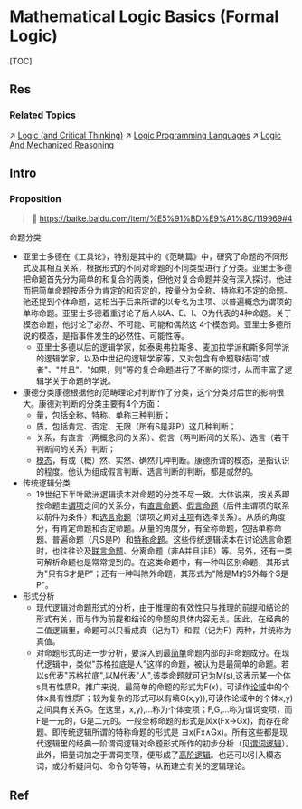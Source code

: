 # Mathematical Logic Basics (Formal Logic)

[TOC]



## Res
### Related Topics
↗ [Logic (and Critical Thinking)](../../../../Other%20Networks%20of%20Knowledge/♂%20Philosophy/Philosophy%20by%20Disciplines%20&%20Topics/🎼%20Logic%20(and%20Critical%20Thinking)/Logic%20(and%20Critical%20Thinking).md)
↗ [Logic Programming Languages](../../../🔑%20CS%20Core/👩‍💻%20Computer%20Languages%20&%20Programming%20Methodology/Other%20Languages%20for%20Specific%20Areas/Logic%20Programming%20Languages/Logic%20Programming%20Languages.md)
↗ [Logic And Mechanized Reasoning](../Logic%20And%20Mechanized%20Reasoning.md)



## Intro
### Proposition
> 🔗 https://baike.baidu.com/item/%E5%91%BD%E9%A1%8C/119969#4

命题分类
- 亚里士多德在《工具论》，特别是其中的《范畴篇》中，研究了命题的不同形式及其相互关系，根据形式的不同对命题的不同类型进行了分类。亚里士多德把命题首先分为简单的和复合的两类，但他对复合命题并没有深入探讨。他进而把简单命题按质分为肯定的和否定的，按量分为全称、特称和不定的命题。他还提到个体命题，这相当于后来所谓的以专名为主项、以普遍概念为谓项的单称命题。亚里士多德着重讨论了后人以A、E、I、O为代表的4种命题。关于模态命题，他讨论了必然、不可能、可能和偶然这 4个模态词。亚里士多德所说的模态，是指事件发生的必然性、可能性等。
	- 亚里士多德以后的逻辑学家，如泰奥弗拉斯多、麦加拉学派和斯多阿学派的逻辑学家，以及中世纪的逻辑学家等，又对包含有命题联结词"或者"、"并且"、"如果，则"等的复合命题进行了不断的探讨，从而丰富了逻辑学关于命题的学说。
- 康德分类康德根据他的范畴理论对判断作了分类，这个分类对后世的影响很大。康德对判断的分类主要有4个方面：
	- 量，包括全称、特称、单称三种判断；
	- 质，包括肯定、否定、无限（所有S是非P）这几种判断；
	- 关系，有直言（两概念间的关系）、假言（两判断间的关系）、选言（若干判断间的关系）判断；
	- [模态](https://baike.baidu.com/item/%E6%A8%A1%E6%80%81/0?fromModule=lemma_inlink)，有或（概）然、实然、确然几种判断。康德所谓的模态，是指认识的程度。他认为组成假言判断、选言判断的判断，都是或然的。
- 传统逻辑分类
	- 19世纪下半叶欧洲逻辑读本对命题的分类不尽一致。大体说来，按关系即按命题主[谓项](https://baike.baidu.com/item/%E8%B0%93%E9%A1%B9/0?fromModule=lemma_inlink)之间的关系分，有[直言命题](https://baike.baidu.com/item/%E7%9B%B4%E8%A8%80%E5%91%BD%E9%A2%98/0?fromModule=lemma_inlink)、[假言命题](https://baike.baidu.com/item/%E5%81%87%E8%A8%80%E5%91%BD%E9%A2%98/0?fromModule=lemma_inlink)（后件主谓项的联系以前件为条件）和[选言命题](https://baike.baidu.com/item/%E9%80%89%E8%A8%80%E5%91%BD%E9%A2%98/0?fromModule=lemma_inlink)（谓项之间对[主项](https://baike.baidu.com/item/%E4%B8%BB%E9%A1%B9/0?fromModule=lemma_inlink)有选择关系）。从质的角度分，有肯定命题和否定命题。从量的角度分，有全称命题，包括单称命题、普遍命题（凡S是P）和[特称命题](https://baike.baidu.com/item/%E7%89%B9%E7%A7%B0%E5%91%BD%E9%A2%98/0?fromModule=lemma_inlink)。这些传统逻辑读本在讨论选言命题时，也往往论及[联言命题](https://baike.baidu.com/item/%E8%81%94%E8%A8%80%E5%91%BD%E9%A2%98/0?fromModule=lemma_inlink)、分离命题（非A并且非B）等。另外，还有一类可解析命题也是常常提到的。在这类命题中，有一种叫区别命题，其形式为"只有S才是P"；还有一种叫除外命题，其形式为"除是M的S外每个S是P"。
- 形式分析
	- 现代逻辑对命题形式的分析，由于推理的有效性只与推理的前提和结论的形式有关，而与作为前提和结论的命题的具体内容无关。因此，在经典的二值逻辑里，命题可以只看成真（记为T）和假（记为F）两种，并统称为真值。
	- 对命题形式的进一步分析，要深入到最[简单](https://baike.baidu.com/item/%E7%AE%80%E5%8D%95/0?fromModule=lemma_inlink)命题内部的非命题成分。在现代逻辑中，类似"苏格拉底是人"这样的命题，被认为是最简单的命题。若以s代表"苏格拉底",以M代表"人",该类命题就可记为M(s),这表示某一个体s具有性质R。推广来说，最简单的命题的形式为F(x)，可读作[论域](https://baike.baidu.com/item/%E8%AE%BA%E5%9F%9F/0?fromModule=lemma_inlink)中的个体x具有性质F；较为复杂的形式可以有填G(x,y)),可读作论域中的个体x,y)之间具有关系G。在这里，x,y),...称为个体变项；F,G,...称为谓词变项，而F是一元的，G是二元的。一般全称命题的形式是风x(Fx→Gx)，而存在命题、即传统逻辑所谓的特称命题的形式是 ヨx(Fx∧Gx)。所有这些都是现代逻辑里的经典一阶谓词逻辑对命题形式所作的初步分析（见[谓词逻辑](https://baike.baidu.com/item/%E8%B0%93%E8%AF%8D%E9%80%BB%E8%BE%91/0?fromModule=lemma_inlink)）。此外，把量词加之于谓词变项，便形成了[高阶逻辑](https://baike.baidu.com/item/%E9%AB%98%E9%98%B6%E9%80%BB%E8%BE%91/0?fromModule=lemma_inlink)。也还可以引入模态词，或分析疑问句、命令句等等，从而建立有关的逻辑理论。



## Ref
